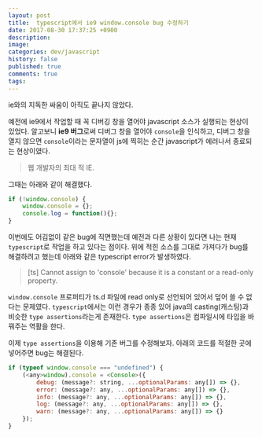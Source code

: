 ```yaml
---
layout: post
title:  typescript에서 ie9 window.console bug 수정하기
date: 2017-08-30 17:37:25 +0900
description: 
image: 
categories: dev/javascript
history: false
published: true
comments: true
tags:
---
```

ie와의 지독한 싸움이 아직도 끝나지 않았다. 

예전에 ie9에서 작업할 때 꼭 디버깅 창을 열어야 javascript 소스가 실행되는 현상이 있었다. 알고보니 **ie9 버그**로써 디버그 창을 열어야 `console`을 인식하고, 디버그 창을 열지 않으면 `console`이라는 문자열이 js에 찍히는 순간 javascript가 에러나서 종료되는 현상이였다.

> 웹 개발자의 최대 적 IE.

그때는 아래와 같이 해결했다.

```javascript
if (!window.console) {
    window.console = {};
    console.log = function(){};
}
```

이번에도 어김없이 같은 bug에 직면했는데 예전과 다른 상황이 있다면 나는 현재 `typescript`로 작업을 하고 있다는 점이다. 위에 적힌 소스를 그대로 가져다가 bug를 해결하려고 했는데 아래와 같은 typescript error가 발생하였다.

> [ts] Cannot assign to 'console' because it is a constant or a read-only property.

`window.console` 프로퍼티가 ts.d 파일에 read only로 선언되어 있어서 덮어 쓸 수 없다는 문제였다. `typescript`에서는 이런 경우가 종종 있어 java의 casting(캐스팅)과 비슷한 `type assertions`라는게 존재한다. `type assertions`은 컴파일시에 타입을 바꿔주는 역활을 한다.

이제 `type assertions`을 이용해 기존 버그를 수정해보자. 아래의 코드를 적절한 곳에 넣어주면 bug는 해결된다.

```javascript
if (typeof window.console === "undefined") {
    (<any>window).console = <Console>({
        debug: (message?: string, ...optionalParams: any[]) => {},
        error: (message?: any, ...optionalParams: any[]) => {},
        info: (message?: any, ...optionalParams: any[]) => {},
        log: (message?: any, ...optionalParams: any[]) => {},
        warn: (message?: any, ...optionalParams: any[]) => {}
    });
}
```